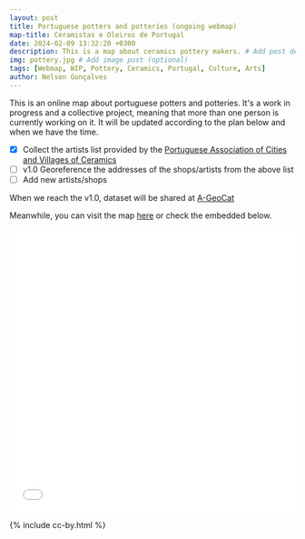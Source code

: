 ```yaml
---
layout: post
title: Portuguese potters and potteries (ongoing webmap)
map-title: Ceramistas e Oleiros de Portugal
date: 2024-02-09 13:32:20 +0300
description: This is a map about ceramics pottery makers. # Add post description (optional)
img: pottery.jpg # Add image post (optional)
tags: [Webmap, WIP, Pottery, Ceramics, Portugal, Culture, Arts]
author: Nelson Gonçalves
---
```


This is an online map about portuguese potters and potteries. It's a work in progress and a collective project, meaning that more than one person is currently working on it. It will be updated according to the plan below and when we have the time.

- [x] Collect the artists list provided by the [Portuguese Association of Cities and Villages of Ceramics](https://ceramicadeportugal.pt/)
- [ ] v1.0 Georeference the addresses of the shops/artists from the above list 
- [ ] Add new artists/shops

When we reach the v1.0, dataset will be shared at [A-GeoCat](https://a-geocat.alfobre.com/)

Meanwhile, you can visit the map [here](https://umap.openstreetmap.fr/en/map/ceramistas-e-oleiros-de-portugal_1021961#7/40.019/-6.976) or check the embedded below.


<iframe width="100%" height="500px" frameborder="0" allowfullscreen allow="geolocation" src="//umap.openstreetmap.fr/en/map/ceramistas-e-oleiros-de-portugal_1021961?scaleControl=true&miniMap=false&scrollWheelZoom=true&zoomControl=true&editMode=disabled&moreControl=true&searchControl=null&tilelayersControl=null&embedControl=null&datalayersControl=true&onLoadPanel=undefined&captionBar=false&captionMenus=true"></iframe>




{% include cc-by.html %}
